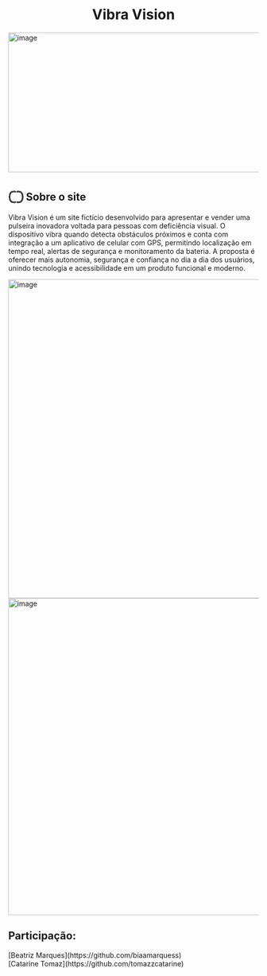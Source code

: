 <h1 align="center">Vibra Vision</h1>
<img width="1144" height="281" alt="image" src="https://github.com/user-attachments/assets/6164220d-8e14-4f27-8af6-df0887f32f69" />

<h2>𓊆𓊇 Sobre o site</h2>
<p>Vibra Vision é um site fictício desenvolvido para apresentar e vender uma pulseira inovadora voltada para pessoas com deficiência visual. O dispositivo vibra quando detecta obstáculos próximos e conta com integração a um aplicativo de celular com GPS, permitindo localização em tempo real, alertas de segurança e monitoramento da bateria. A proposta é oferecer mais autonomia, segurança e confiança no dia a dia dos usuários, unindo tecnologia e acessibilidade em um produto funcional e moderno.</p>

<img width="1141" height="641" alt="image" src="https://github.com/user-attachments/assets/946ae55b-68de-475e-8746-24839795dd54" />

<img width="1140" height="637" alt="image" src="https://github.com/user-attachments/assets/85559e75-b446-42bf-80b0-fe6a0333ecb7" />

<h2>Participação:</h2>
[Beatriz Marques](https://github.com/biaamarquess)<br>
[Catarine Tomaz](https://github.com/tomazzcatarine)<br>
